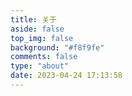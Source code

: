 ```yaml
---
title: 关于
aside: false
top_img: false
background: "#f8f9fe"
comments: false
type: "about"
date: 2023-04-24 17:13:58
---
```

